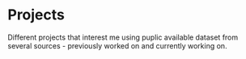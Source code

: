 # Projects
Different projects that interest me using puplic available dataset from several sources - previously worked on and currently working on.
